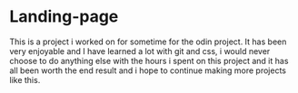 # Landing-page
This is a project i worked on for sometime for the odin project. It has been very enjoyable and I have learned a lot with git and css, i would never choose to do anything else with the hours i spent on this project and it has all been worth the end result and i hope to continue making more projects like this.
